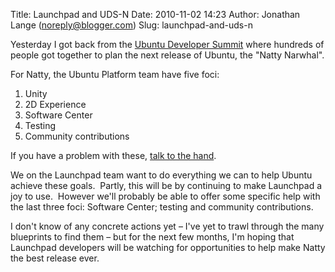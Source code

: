 Title: Launchpad and UDS-N
Date: 2010-11-02 14:23
Author: Jonathan Lange (noreply@blogger.com)
Slug: launchpad-and-uds-n

Yesterday I got back from the [Ubuntu Developer
Summit](http://summit.ubuntu.com/) where hundreds of people got together
to plan the next release of Ubuntu, the "Natty Narwhal".  
  
For Natty, the Ubuntu Platform team have five foci:  
  

1.  Unity
2.  2D Experience
3.  Software Center
4.  Testing
5.  Community contributions

<div>

If you have a problem with these, [talk to the
hand](http://theravingrick.blogspot.com/2010/10/this-is-it.html).

</div>

<div>

We on the Launchpad team want to do everything we can to help Ubuntu
achieve these goals.  Partly, this will be by continuing to make
Launchpad a joy to use.  However we'll probably be able to offer some
specific help with the last three foci: Software Center; testing and
community contributions.

</div>

<div>

I don't know of any concrete actions yet – I've yet to trawl through the
many blueprints to find them – but for the next few months, I'm hoping
that Launchpad developers will be watching for opportunities to help
make Natty the best release ever.

</div>
